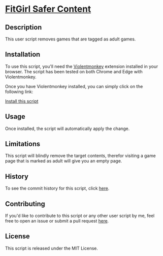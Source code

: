 # [FitGirl Safer Content](https://github.com/JenieX/user-js-next/tree/main/fitgirl-safer-content)

## Description

This user script removes games that are tagged as adult games.

## Installation

To use this script, you'll need the [Violentmonkey](https://violentmonkey.github.io) extension installed in your browser. The script has been tested on both Chrome and Edge with Violentmonkey.

Once you have Violentmonkey installed, you can simply click on the following link:

[Install this script](https://github.com/JenieX/user-js-next/raw/refs/heads/main/fitgirl-safer-content/fitgirl-safer-content.user.js)

## Usage

Once installed, the script will automatically apply the change.

## Limitations

This script will blindly remove the target contents, therefor visiting a game page that is marked as adult will give you an empty page.

## History

To see the commit history for this script, click [here](https://github.com/JenieX/user-js/commits/main?path=src/user-js/ig-splash-screen).

## Contributing

If you'd like to contribute to this script or any other user script by me, feel free to open an issue or submit a pull request [here](https://github.com/JenieX/user-js-next/issues).

## License

This script is released under the MIT License.
